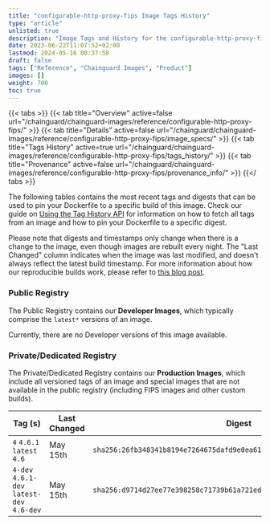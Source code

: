 ```yaml
---
title: "configurable-http-proxy-fips Image Tags History"
type: "article"
unlisted: true
description: "Image Tags and History for the configurable-http-proxy-fips Chainguard Image"
date: 2023-06-22T11:07:52+02:00
lastmod: 2024-05-16 00:37:58
draft: false
tags: ["Reference", "Chainguard Images", "Product"]
images: []
weight: 700
toc: true
---
```


{{< tabs >}}
{{< tab title="Overview" active=false url="/chainguard/chainguard-images/reference/configurable-http-proxy-fips/" >}}
{{< tab title="Details" active=false url="/chainguard/chainguard-images/reference/configurable-http-proxy-fips/image_specs/" >}}
{{< tab title="Tags History" active=true url="/chainguard/chainguard-images/reference/configurable-http-proxy-fips/tags_history/" >}}
{{< tab title="Provenance" active=false url="/chainguard/chainguard-images/reference/configurable-http-proxy-fips/provenance_info/" >}}
{{</ tabs >}}

The following tables contains the most recent tags and digests that can be used to pin your Dockerfile to a specific build of this image. Check our guide on [Using the Tag History API](/chainguard/chainguard-images/using-the-tag-history-api/) for information on how to fetch all tags from an image and how to pin your Dockerfile to a specific digest.

Please note that digests and timestamps only change when there is a change to the image, even though images are rebuilt every night. The "Last Changed" column indicates when the image was last modified, and doesn't always reflect the latest build timestamp. For more information about how our reproducible builds work, please refer to [this blog post](https://www.chainguard.dev/unchained/reproducing-chainguards-reproducible-image-builds).

### Public Registry
The Public Registry contains our **Developer Images**, which typically comprise the `latest*` versions of an image.

Currently, there are no Developer versions of this image available.

### Private/Dedicated Registry
The Private/Dedicated Registry contains our **Production Images**, which include all versioned tags of an image and special images that are not available in the public registry (including FIPS images and other custom builds).

| Tag (s)                                     | Last Changed | Digest                                                                    |
|---------------------------------------------|--------------|---------------------------------------------------------------------------|
|  `4` `4.6.1` `latest` `4.6`                 | May 15th     | `sha256:26fb348341b8194e7264675dafd9e0ea612a3e70c43335e0bae555287bacc052` |
|  `4-dev` `4.6.1-dev` `latest-dev` `4.6-dev` | May 15th     | `sha256:d9714d27ee77e398258c71739b61a721ed4b3fefbb0da2020def444b01cdfe4e` |

